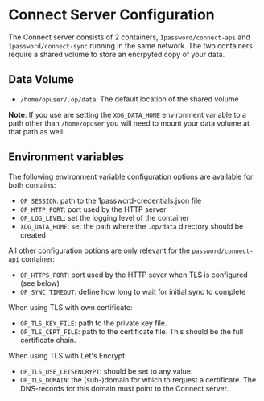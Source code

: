 # Connect Server Configuration

The Connect server consists of 2 containers, `1password/connect-api` and `1password/connect-sync` running in the same network. The two containers require a shared volume to store an encrpyted copy of your data.

## Data Volume

- `/home/opuser/.op/data`: The default location of the shared volume

**Note**: If you use are setting the `XDG_DATA_HOME` environment variable to a path other than `/home/opuser` you will need to mount your data volume at that path as well.

## Environment variables

The following environment variable configuration options are available for both contains:

- `OP_SESSION`: path to the 1password-credentials.json file
- `OP_HTTP_PORT`: port used by the HTTP server
- `OP_LOG_LEVEL`: set the logging level of the container
- `XDG_DATA_HOME`: set the path where the `.op/data` directory should be created

All other configuration options are only relevant for the `password/connect-api` container:

- `OP_HTTPS_PORT`: port used by the HTTP sever when TLS is configured (see below)
- `OP_SYNC_TIMEOUT`: define how long to wait for initial sync to complete

When using TLS with own certificate:

- `OP_TLS_KEY_FILE`: path to the private key file.
- `OP_TLS_CERT_FILE`: path to the certificate file. This should be the full certificate chain.

When using TLS with Let's Encrypt:

- `OP_TLS_USE_LETSENCRYPT`: should be set to any value.
- `OP_TLS_DOMAIN`: the (sub-)domain for which to request a certificate. The DNS-records for this domain must point to the Connect server.
